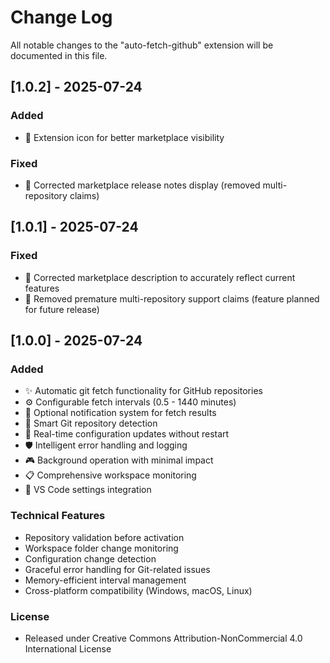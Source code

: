 # Change Log

All notable changes to the "auto-fetch-github" extension will be documented in this file.

## [1.0.2] - 2025-07-24

### Added
- 🎨 Extension icon for better marketplace visibility

### Fixed
- 📝 Corrected marketplace release notes display (removed multi-repository claims)

## [1.0.1] - 2025-07-24

### Fixed
- 📝 Corrected marketplace description to accurately reflect current features
- 🔧 Removed premature multi-repository support claims (feature planned for future release)

## [1.0.0] - 2025-07-24

### Added
- ✨ Automatic git fetch functionality for GitHub repositories
- ⚙️ Configurable fetch intervals (0.5 - 1440 minutes)
- 🔔 Optional notification system for fetch results
- 🎯 Smart Git repository detection
- 🔄 Real-time configuration updates without restart
- 🛡️ Intelligent error handling and logging
- 🎮 Background operation with minimal impact
- 📋 Comprehensive workspace monitoring
- 🔧 VS Code settings integration

### Technical Features
- Repository validation before activation
- Workspace folder change monitoring
- Configuration change detection
- Graceful error handling for Git-related issues
- Memory-efficient interval management
- Cross-platform compatibility (Windows, macOS, Linux)

### License
- Released under Creative Commons Attribution-NonCommercial 4.0 International License